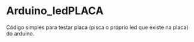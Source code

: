 # Arduino_ledPLACA
Código simples para testar placa (pisca o próprio led que existe na placa) do arduino.
